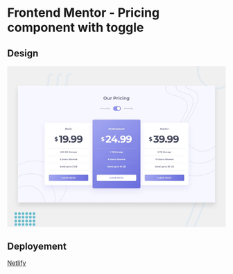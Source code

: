 # Frontend Mentor - Pricing component with toggle

## Design
![Design preview for the Pricing component with toggle coding challenge](./design/desktop-preview.jpg)

## Deployement
[Netlify]()